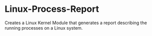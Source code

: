 # Linux-Process-Report
Creates a Linux Kernel Module that generates a report describing the running processes on a Linux system.
